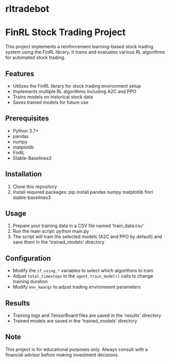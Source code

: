 # rltradebot

# FinRL Stock Trading Project

This project implements a reinforcement learning-based stock trading system using the FinRL library. It trains and evaluates various RL algorithms for automated stock trading.

## Features

- Utilizes the FinRL library for stock trading environment setup
- Implements multiple RL algorithms including A2C and PPO
- Trains models on historical stock data
- Saves trained models for future use

## Prerequisites

- Python 3.7+
- pandas
- numpy
- matplotlib
- FinRL
- Stable-Baselines3

## Installation

1. Clone this repository
2. Install required packages:
   pip install pandas numpy matplotlib finrl stable-baselines3

## Usage

1. Prepare your training data in a CSV file named 'train_data.csv'
2. Run the main script:
   python main.py
3. The script will train the selected models (A2C and PPO by default) and save them in the 'trained_models' directory

## Configuration

- Modify the `if_using_*` variables to select which algorithms to train
- Adjust `total_timesteps` in the `agent.train_model()` calls to change training duration
- Modify `env_kwargs` to adjust trading environment parameters

## Results

- Training logs and TensorBoard files are saved in the 'results' directory
- Trained models are saved in the 'trained_models' directory

## Note

This project is for educational purposes only. Always consult with a financial advisor before making investment decisions.
